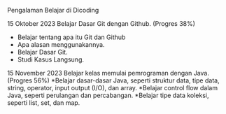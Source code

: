 Pengalaman Belajar di Dicoding

15 Oktober 2023
Belajar Dasar Git dengan Github. (Progres 38%)
* Belajar tentang apa itu Git dan Github
* Apa alasan menggunakannya.
* Belajar Dasar Git.
* Studi Kasus Langsung.

15 November 2023
Belajar kelas memulai pemrograman dengan Java. (Progres 56%)
*Belajar dasar-dasar Java, seperti struktur data, tipe data, string, operator, input output (I/O), dan array.
*Belajar control flow dalam Java, seperti perulangan dan percabangan.
*Belajar tipe data koleksi, seperti list, set, dan map.
